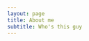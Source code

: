 ```yaml
---
layout: page
title: About me
subtitle: Who's this guy
---
```

 <style type="text/css">
    img {
      margin: 10px;
      float: left;
    }
</style>

<div class="square">
    <div>
      <img src="/AVSblog/assets/img/IMG_9409.jpg" style='border: 1px solid black" alt="who, me?" width="180" height="220">
    </div>
    <p>
    <br>My name is Dennis Boeynaems and I live and breath these things <br> 
    - Data center technologies <br>  
    - Cloud migrations<br>
    - Azure VMware SolutionsYour Text comes here...<br>
    <br><br>
    <br><br>
    </p> 
</div>





What else do you need?

### My story

I have 30+ years experience related to all levels of the modern datacenter, network, storage (IBM, EMC, HP), pSeries (yes I worked on IBM SP2 and RS/6000) as well as VMware (of course), containers, serverless, etc.
